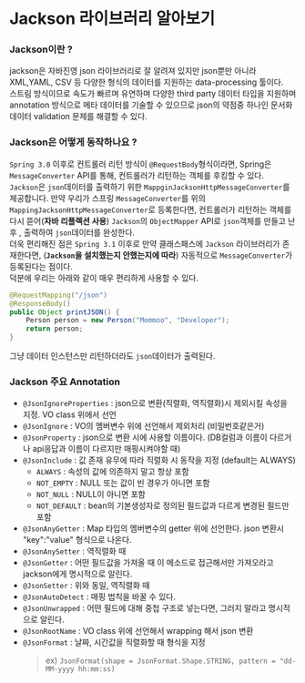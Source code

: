 # Jackson 라이브러리 알아보기

### Jackson이란 ?
jackson은 자바진영 json 라이브러리로 잘 알려져 있지만 json뿐만 아니라 XML,YAML, CSV 등 다양한 형식의 데이터를 지원하는 data-processing 툴이다.  
스트림 방식이므로 속도가 빠르며 유연하며 다양한 third party 데이터 타입을 지원하며 annotation 방식으로 메타 데이터를 기술할 수 있으므로 json의 약점중 하나인 문서화 데이터 validation 문제를 해결할 수 있다.

### Jackson은 어떻게 동작하나요 ?
`Spring 3.0` 이후로 컨트롤러 리턴 방식이 `@RequestBody`형식이라면, Spring은 `MessageConverter` API를 통해, 컨트롤러가 리턴하는 객체를 후킹할 수 있다.  
`Jackson`은 `json`데이터를 출력하기 위한 `MappginJacksonHttpMessageConverter`를 제공합니다. 만약 우리가 스프링 `MessageConverter`를 위의 `MappingJacksonHttpMessageConverter`로 등록한다면, 컨트롤러가 리턴하는 객체를 다시 뜯어(**자바 리플렉션 사용**) `Jackson`의 `ObjectMapper` API로 `json`객체를 만들고 난 후 , 출력하여 `json`데이터를 완성한다.  
더욱 편리해진 점은 `Spring 3.1` 이후로 만약 클래스패스에 `Jackson` 라이브러리가 존재한다면, (**`Jackson`을 설치했는지 안했는지에 따라**) 자동적으로 `MessageConverter`가 등록된다는 점이다.  
덕분에 우리는 아래와 같이 매우 편리하게 사용할 수 있다.  
```java
@RequestMapping("/json")
@ResponseBody()
public Object printJSON() {
    Person person = new Person("Mommoo", "Developer");
    return person;
}
``` 
그냥 데이터 인스턴스만 리턴하더라도 `json`데이터가 출력된다.  

### Jackson 주요 Annotation
* `@JsonIgnoreProperties` : json으로 변환(직렬화, 역직렬화)시 제외시킬 속성을 지정. VO class 위에서 선언
* `@JsonIgnore` : VO의 멤버변수 위에 선언해서 제외처리 (비밀번호같은거)
* `@JsonProperty` : json으로 변환 시에 사용할 이름이다. (DB컬럼과 이름이 다르거나 api응답과 이름이 다르지만 매핑시켜야할 때)
* `@JsonInclude` : 값 존재 유무에 따라 직렬화 시 동작을 지정 (default는 ALWAYS)
    * `ALWAYS` : 속성의 값에 의존하지 말고 항상 포함
    * `NOT_EMPTY` : NULL 또는 값이 빈 경우가 아니면 포함
    * `NOT_NULL` : NULL이 아니면 포함
    * `NOT_DEFAULT` : bean의 기본생성자로 정의된 필드값과 다르게 변경된 필드만 포함
* `@JsonAnyGetter` : Map 타입의 멤버변수의 getter 위에 선언한다. json 변환시 "key":"value" 형식으로 나온다.
* `@JsonAnySetter` : 역직렬화 때
* `@JsonGetter` : 어떤 필드값을 가져올 때 이 메소드로 접근해서만 가져오라고 jackson에게 명시적으로 알린다.
* `@JsonSetter` : 위와 동일, 역직렬화 때
* `@JsonAutoDetect` : 매핑 법칙을 바꿀 수 있다.
* `@JsonUnwrapped` : 어떤 필드에 대해 중첩 구조로 넣는다면, 그러지 말라고 명시적으로 알린다.
* `@JsonRootName` : VO class 위에 선언해서 wrapping 해서 json 변환
* `@JsonFormat` : 날짜, 시간값을 직렬화할 때 형식을 지정
    > ex) `JsonFormat(shape = JsonFormat.Shape.STRING, pattern = "dd-MM-yyyy hh:mm:ss)`